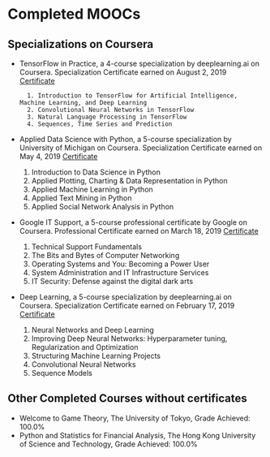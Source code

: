 # Completed MOOCs

## Specializations on Coursera

* TensorFlow in Practice, a 4-course specialization by deeplearning.ai on Coursera. Specialization Certificate earned on August 2, 2019 [Certificate](https://www.coursera.org/account/accomplishments/specialization/NHDWGZ4PPV6P)

        1. Introduction to TensorFlow for Artificial Intelligence, Machine Learning, and Deep Learning
        2. Convolutional Neural Networks in TensorFlow
        3. Natural Language Processing in TensorFlow
        4. Sequences, Time Series and Prediction

* Applied Data Science with Python, a 5-course specialization by University of Michigan on Coursera. Specialization Certificate earned on May 4, 2019 [Certificate](https://www.coursera.org/account/accomplishments/specialization/BS9SN7FCCU7F)
    1. Introduction to Data Science in Python
    2. Applied Plotting, Charting & Data Representation in Python
    3. Applied Machine Learning in Python
    4. Applied Text Mining in Python
    5. Applied Social Network Analysis in Python

* Google IT Support, a 5-course professional certificate by Google on Coursera. Professional Certificate earned on March 18, 2019 [Certificate](https://www.coursera.org/account/accomplishments/professional-cert/VGUETZXJLQWS)
    1. Technical Support Fundamentals
    2. The Bits and Bytes of Computer Networking
    3. Operating Systems and You: Becoming a Power User
    4. System Administration and IT Infrastructure Services
    5. IT Security: Defense against the digital dark arts

* Deep Learning, a 5-course specialization by deeplearning.ai on Coursera. Specialization Certificate earned on February 17, 2019 [Certificate](https://www.coursera.org/account/accomplishments/specialization/RNCD9W2THX74)
    1. Neural Networks and Deep Learning
    2. Improving Deep Neural Networks: Hyperparameter tuning, Regularization and Optimization
    3. Structuring Machine Learning Projects
    4. Convolutional Neural Networks
    5. Sequence Models

## Other Completed Courses without certificates
*   Welcome to Game Theory, The University of Tokyo, Grade Achieved: 100.0%
* Python and Statistics for Financial Analysis, The Hong Kong University of Science and Technology, Grade Achieved: 100.0%
